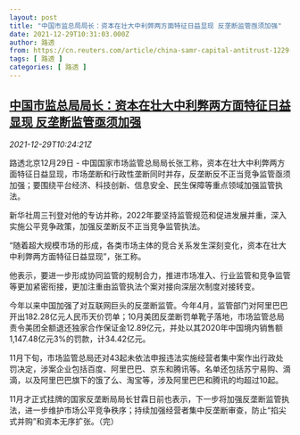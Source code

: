 ```yaml
---
layout: post
title: "中国市监总局局长：资本在壮大中利弊两方面特征日益显现 反垄断监管亟须加强"
date: 2021-12-29T10:31:03.000Z
author: 路透
from: https://cn.reuters.com/article/china-samr-capital-antitrust-1229-idCNKBS2J80K8
tags: [ 路透 ]
categories: [ 路透 ]
---
```

<!--1640773863000-->
[中国市监总局局长：资本在壮大中利弊两方面特征日益显现 反垄断监管亟须加强](https://cn.reuters.com/article/china-samr-capital-antitrust-1229-idCNKBS2J80K8)
------

<div>
<div><i>2021-12-29T10:24:21Z</i></div><p>路透北京12月29日 - 中国国家市场监管总局局长张工称，资本在壮大中利弊两方面特征日益显现，市场垄断和行政性垄断同时并存，反垄断反不正当竞争监管亟须加强；要围绕平台经济、科技创新、信息安全、民生保障等重点领域加强监管执法。</p><p>新华社周三刊登对他的专访并称，2022年要坚持监管规范和促进发展并重，深入实施公平竞争政策，加强反垄断反不正当竞争监管执法。</p><p>“随着超大规模市场的形成，各类市场主体的竞合关系发生深刻变化，资本在壮大中利弊两方面特征日益显现”，张工称。</p><p>他表示，要进一步形成协同监管的规制合力，推进市场准入、行业监管和竞争监管等更加紧密衔接，更加注重由监管执法个案对接向深层次制度对接转变。</p><p>今年以来中国加强了对互联网巨头的反垄断监管。今年4月，监管部门对阿里巴巴开出182.28亿元人民币天价罚单；10月美团反垄断罚单靴子落地，市场监管总局责令美团全额退还独家合作保证金12.89亿元，并处以其2020年中国境内销售额1,147.48亿元3%的罚款，计34.42亿元。</p><p>11月下旬，市场监管总局还对43起未依法申报违法实施经营者集中案作出行政处罚决定，涉案企业包括百度、阿里巴巴、京东和腾讯等。名单还包括苏宁易购、滴滴，以及阿里巴巴旗下的饿了么、淘宝等，涉及阿里巴巴和腾讯的均超过10起。</p><p>11月才正式挂牌的国家反垄断局局长甘霖日前也表示，下一步将加强反垄断监管执法，进一步维护市场公平竞争秩序；持续加强经营者集中反垄断审查，防止“掐尖式并购”和资本无序扩张。（完）</p>
</div>
